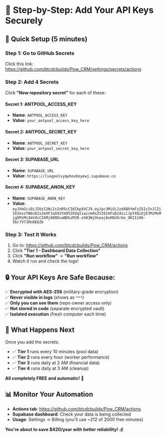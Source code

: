 # 🔑 Step-by-Step: Add Your API Keys Securely

## 🎯 **Quick Setup (5 minutes)**

### **Step 1: Go to GitHub Secrets**
Click this link: https://github.com/btcdcbuilds/Pow_CRM/settings/secrets/actions

### **Step 2: Add 4 Secrets**

Click **"New repository secret"** for each of these:

#### **Secret 1: ANTPOOL_ACCESS_KEY**
- **Name**: `ANTPOOL_ACCESS_KEY`
- **Value**: `your_antpool_access_key_here`

#### **Secret 2: ANTPOOL_SECRET_KEY**  
- **Name**: `ANTPOOL_SECRET_KEY`
- **Value**: `your_antpool_secret_key_here`

#### **Secret 3: SUPABASE_URL**
- **Name**: `SUPABASE_URL`
- **Value**: `https://lsagoolvyqwhovboyewj.supabase.co`

#### **Secret 4: SUPABASE_ANON_KEY**
- **Name**: `SUPABASE_ANON_KEY`  
- **Value**: `eyJhbGciOiJIUzI1NiIsInR5cCI6IkpXVCJ9.eyJpc3MiOiJzdXBhYmFzZSIsInJlZiI6ImxzYWdvb2x2eXF3aG92Ym95ZXdqIiwicm9sZSI6ImFub24iLCJpYXQiOjE3MzMxMjg5MzMsImV4cCI6MjA0ODcwNDkzM30.xh03WjOxoajAsKNJ6rbe_OKIIzX6-Sbc7V7JRn0E6Zk`

### **Step 3: Test It Works**
1. Go to: https://github.com/btcdcbuilds/Pow_CRM/actions
2. Click **"Tier 1 - Dashboard Data Collection"**
3. Click **"Run workflow"** → **"Run workflow"**
4. Watch it run and check the logs!

## 🔒 **Your API Keys Are Safe Because:**

✅ **Encrypted with AES-256** (military-grade encryption)  
✅ **Never visible in logs** (shows as `***`)  
✅ **Only you can see them** (repo owner access only)  
✅ **Not stored in code** (separate encrypted vault)  
✅ **Isolated execution** (fresh computer each time)  

## 🎉 **What Happens Next**

Once you add the secrets:

- ✅ **Tier 1** runs every 10 minutes (pool data)
- ✅ **Tier 2** runs every hour (worker performance)  
- ✅ **Tier 3** runs daily at 2 AM (financial data)
- ✅ **Tier 4** runs daily at 3 AM (cleanup)

**All completely FREE and automatic!** 🚀

## 📊 **Monitor Your Automation**

- **Actions tab**: https://github.com/btcdcbuilds/Pow_CRM/actions
- **Supabase dashboard**: Check your data is being collected
- **Usage**: Settings → Billing (you'll use ~212 of 2000 free minutes)

**You're about to save $420/year with better reliability!** 💰

